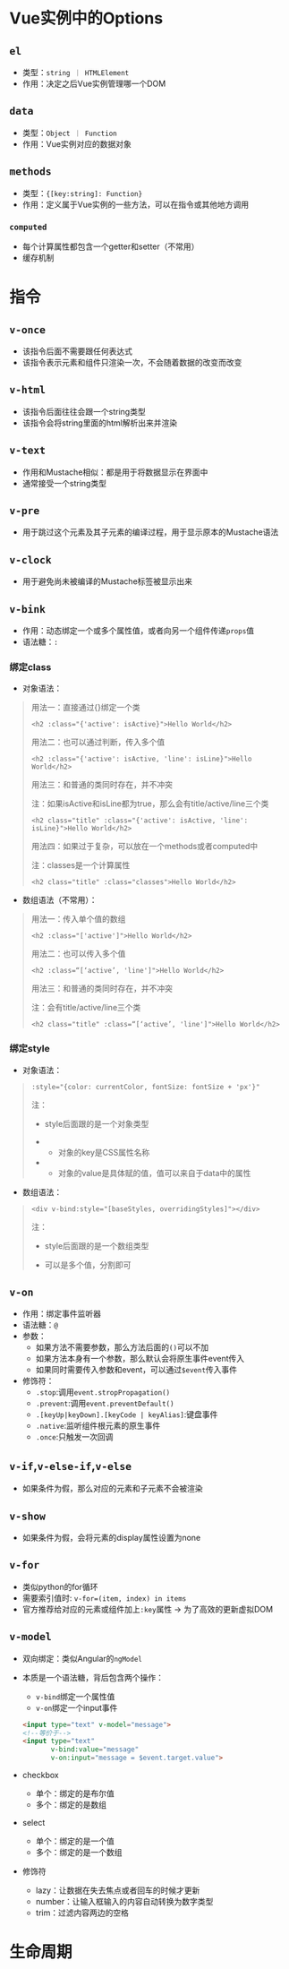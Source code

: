 # Vue实例中的Options

## `el`

* 类型：`string ｜ HTMLElement`
* 作用：决定之后Vue实例管理哪一个DOM

## `data`

* 类型：`Object ｜ Function`
* 作用：Vue实例对应的数据对象

## `methods`

* 类型：`{[key:string]: Function}`
* 作用：定义属于Vue实例的一些方法，可以在指令或其他地方调用

### `computed`

* 每个计算属性都包含一个getter和setter（不常用）
* 缓存机制

# 指令

## `v-once`

* 该指令后面不需要跟任何表达式
* 该指令表示元素和组件只渲染一次，不会随着数据的改变而改变

## `v-html`

* 该指令后面往往会跟一个string类型
* 该指令会将string里面的html解析出来并渲染

## `v-text`

* 作用和Mustache相似：都是用于将数据显示在界面中
* 通常接受一个string类型

## `v-pre`

* 用于跳过这个元素及其子元素的编译过程，用于显示原本的Mustache语法

## `v-clock`

* 用于避免尚未被编译的Mustache标签被显示出来

## `v-bink`

* 作用：动态绑定一个或多个属性值，或者向另一个组件传递`props`值
* 语法糖：`:`

### 绑定class

* 对象语法：

> 用法一：直接通过{}绑定一个类
>
> `<h2 :class="{'active': isActive}">Hello World</h2>`
>
> 
>
> 用法二：也可以通过判断，传入多个值
>
> `<h2 :class="{'active': isActive, 'line': isLine}">Hello World</h2>`
>
> 
>
> 用法三：和普通的类同时存在，并不冲突
>
> 注：如果isActive和isLine都为true，那么会有title/active/line三个类
>
> `<h2 class="title" :class="{'active': isActive, 'line': isLine}">Hello World</h2>`
>
> 
>
> 用法四：如果过于复杂，可以放在一个methods或者computed中
>
> 注：classes是一个计算属性
>
> `<h2 class="title" :class="classes">Hello World</h2>`

* 数组语法（不常用）：

> 用法一：传入单个值的数组
>
> `<h2 :class="['active']">Hello World</h2>`
>
> 
>
> 用法二：也可以传入多个值
>
> `<h2 :class=“[‘active’, 'line']">Hello World</h2>`
>
> 
>
> 用法三：和普通的类同时存在，并不冲突
>
> 注：会有title/active/line三个类
>
> `<h2 class="title" :class=“[‘active’, 'line']">Hello World</h2>`

### 绑定style

* 对象语法：

> `:style="{color: currentColor, fontSize: fontSize + 'px'}"`
>
> 注：
>
> * style后面跟的是一个对象类型
>
> - * 对象的key是CSS属性名称
>
> - * 对象的value是具体赋的值，值可以来自于data中的属性

* 数组语法：

>`<div v-bind:style="[baseStyles, overridingStyles]"></div>`
>
>注：
>
>* style后面跟的是一个数组类型
>
>* 可以是多个值，分割即可

## `v-on`

* 作用：绑定事件监听器
* 语法糖：`@`
* 参数：
  * 如果方法不需要参数，那么方法后面的`()`可以不加
  * 如果方法本身有一个参数，那么默认会将原生事件event传入
  * 如果同时需要传入参数和event，可以通过`$event`传入事件
* 修饰符：
  * `.stop`:调用`event.stropPropagation()`
  * `.prevent`:调用`event.preventDefault()`
  * `.[keyUp|keyDown].[keyCode | keyAlias]`:键盘事件
  * `.native`:监听组件根元素的原生事件
  * `.once`:只触发一次回调

## `v-if`,`v-else-if`,`v-else`

* 如果条件为假，那么对应的元素和子元素不会被渲染

## `v-show`

* 如果条件为假，会将元素的display属性设置为none

## `v-for`

* 类似python的for循环
* 需要索引值时: `v-for=(item, index) in items`
* 官方推荐给对应的元素或组件加上`:key`属性 -> 为了高效的更新虚拟DOM

## `v-model`

* 双向绑定：类似Angular的`ngModel`

* 本质是一个语法糖，背后包含两个操作：

  * `v-bind`绑定一个属性值
  * `v-on`绑定一个input事件

  ```html
  <input type="text" v-model="message">
  <!--等价于-->
  <input type="text" 
         v-bind:value="message"
         v-on:input="message = $event.target.value">
  ```

* checkbox

  * 单个：绑定的是布尔值
  * 多个：绑定的是数组

* select

  * 单个：绑定的是一个值
  * 多个：绑定的是一个数组

* 修饰符

  * lazy：让数据在失去焦点或者回车的时候才更新
  * number：让输入框输入的内容自动转换为数字类型
  * trim：过滤内容两边的空格

# 生命周期

